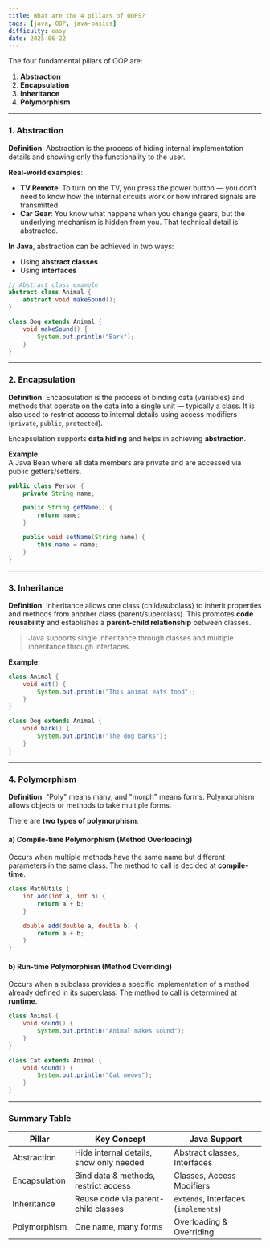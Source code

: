 ```yaml
---
title: What are the 4 pillars of OOPS?
tags: [java, OOP, java-basics]
difficulty: easy
date: 2025-06-22
---
```


The four fundamental pillars of OOP are:

1. **Abstraction**  
2. **Encapsulation**  
3. **Inheritance**  
4. **Polymorphism**

---

### 1. Abstraction

**Definition**: Abstraction is the process of hiding internal implementation details and showing only the functionality to the user.

**Real-world examples**:
- **TV Remote**: To turn on the TV, you press the power button — you don’t need to know how the internal circuits work or how infrared signals are transmitted.
- **Car Gear**: You know what happens when you change gears, but the underlying mechanism is hidden from you. That technical detail is abstracted.

**In Java**, abstraction can be achieved in two ways:
- Using **abstract classes**
- Using **interfaces**

```java
// Abstract class example
abstract class Animal {
    abstract void makeSound();
}

class Dog extends Animal {
    void makeSound() {
        System.out.println("Bark");
    }
}
```

---

### 2. Encapsulation

**Definition**: Encapsulation is the process of binding data (variables) and methods that operate on the data into a single unit — typically a class. It is also used to restrict access to internal details using access modifiers (`private`, `public`, `protected`).

Encapsulation supports **data hiding** and helps in achieving **abstraction**.

**Example**:  
A Java Bean where all data members are private and are accessed via public getters/setters.

```java
public class Person {
    private String name;

    public String getName() {
        return name;
    }

    public void setName(String name) {
        this.name = name;
    }
}
```

---

### 3. Inheritance

**Definition**: Inheritance allows one class (child/subclass) to inherit properties and methods from another class (parent/superclass). This promotes **code reusability** and establishes a **parent-child relationship** between classes.

> Java supports single inheritance through classes and multiple inheritance through interfaces.

**Example**:
```java
class Animal {
    void eat() {
        System.out.println("This animal eats food");
    }
}

class Dog extends Animal {
    void bark() {
        System.out.println("The dog barks");
    }
}
```

---

### 4. Polymorphism

**Definition**: "Poly" means many, and "morph" means forms. Polymorphism allows objects or methods to take multiple forms.

There are **two types of polymorphism**:

#### a) Compile-time Polymorphism (Method Overloading)
Occurs when multiple methods have the same name but different parameters in the same class. The method to call is decided at **compile-time**.

```java
class MathUtils {
    int add(int a, int b) {
        return a + b;
    }

    double add(double a, double b) {
        return a + b;
    }
}
```

#### b) Run-time Polymorphism (Method Overriding)
Occurs when a subclass provides a specific implementation of a method already defined in its superclass. The method to call is determined at **runtime**.

```java
class Animal {
    void sound() {
        System.out.println("Animal makes sound");
    }
}

class Cat extends Animal {
    void sound() {
        System.out.println("Cat meows");
    }
}
```

---

### Summary Table

| Pillar        | Key Concept                            | Java Support                         |
|---------------|----------------------------------------|--------------------------------------|
| Abstraction   | Hide internal details, show only needed| Abstract classes, Interfaces         |
| Encapsulation | Bind data & methods, restrict access   | Classes, Access Modifiers            |
| Inheritance   | Reuse code via parent-child classes    | `extends`, Interfaces (`implements`) |
| Polymorphism  | One name, many forms                   | Overloading & Overriding             |

